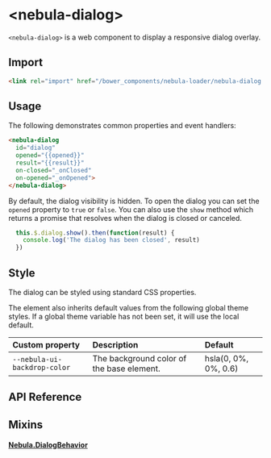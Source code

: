 # \<nebula-dialog\>

`<nebula-dialog>` is a web component to display a responsive dialog overlay.

## Import

```html
<link rel="import" href="/bower_components/nebula-loader/nebula-dialog.html"> 
```

## Usage

The following demonstrates common properties and event handlers: 

```html
<nebula-dialog
  id="dialog"
  opened="{{opened}}"
  result="{{result}}"
  on-closed="_onClosed"
  on-opened="_onOpened">
</nebula-dialog>
```

By default, the dialog visibility is hidden. To open the dialog you can set the `opened` property to `true` or `false`. You can also use the `show` method which returns a promise that resolves when the dialog is closed or canceled.

```js
  this.$.dialog.show().then(function(result) {
    console.log('The dialog has been closed', result)
  })
```

## Style

The dialog can be styled using standard CSS properties.

The element also inherits default values from the following global theme styles. If a global theme variable has not been set, it will use the local default.

Custom property | Description | Default
:--- | :--- | :---
`--nebula-ui-backdrop-color` | The background color of the base element. | hsla(0, 0%, 0%, 0.6)

## API Reference

## Mixins

#### [Nebula.DialogBehavior](nebula-dialog-behavior.md)